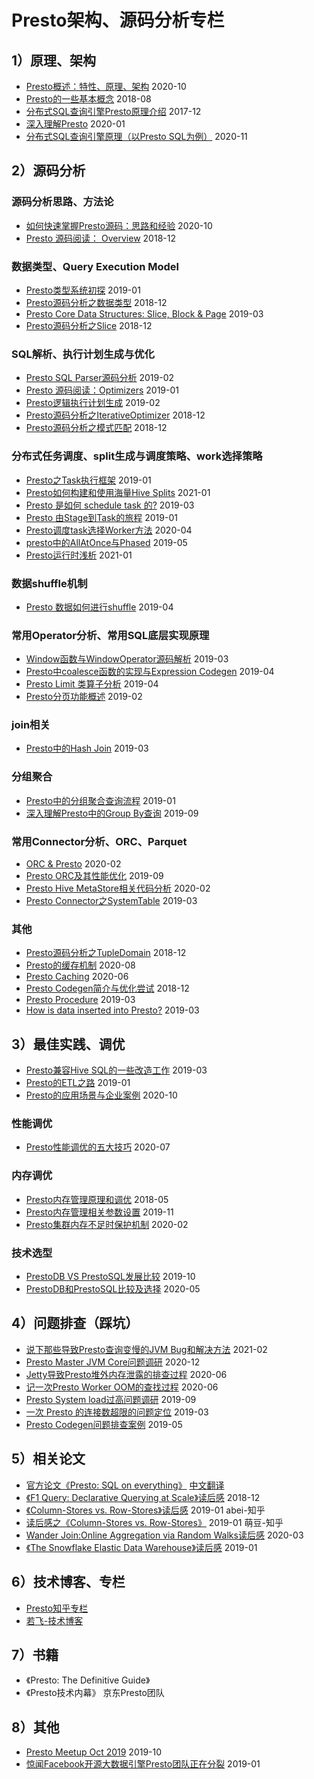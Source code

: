 # Presto架构、源码分析专栏

## 1）原理、架构
- [Presto概述：特性、原理、架构](https://zhuanlan.zhihu.com/p/260399749)    2020-10
- [Presto的一些基本概念](http://armsword.com/2018/08/11/the-basic-concepts-of-presto/)    2018-08
- [分布式SQL查询引擎Presto原理介绍](http://armsword.com/2017/12/05/presto/)    2017-12
- [深入理解Presto](https://zhuanlan.zhihu.com/p/101366898)    2020-01
- [分布式SQL查询引擎原理（以Presto SQL为例）](https://zhuanlan.zhihu.com/p/293775390)    2020-11







## 2）源码分析

### 源码分析思路、方法论
- [如何快速掌握Presto源码：思路和经验](https://zhuanlan.zhihu.com/p/262236892)    2020-10
- [Presto 源码阅读： Overview](https://zhuanlan.zhihu.com/p/51393518)    2018-12


### 数据类型、Query Execution Model
- [Presto类型系统初探](https://zhuanlan.zhihu.com/p/55299409)    2019-01
- [Presto源码分析之数据类型](https://zhuanlan.zhihu.com/p/52713533)    2018-12
- [Presto Core Data Structures: Slice, Block & Page](https://zhuanlan.zhihu.com/p/60813087)    2019-03
- [Presto源码分析之Slice](https://zhuanlan.zhihu.com/p/52735465)    2018-12


### SQL解析、执行计划生成与优化
- [Presto SQL Parser源码分析](https://zhuanlan.zhihu.com/p/57438825)    2019-02
- [Presto 源码阅读：Optimizers](https://zhuanlan.zhihu.com/p/52154130)    2019-01
- [Presto逻辑执行计划生成](https://zhuanlan.zhihu.com/p/57395047)    2019-02
- [Presto源码分析之IterativeOptimizer](https://zhuanlan.zhihu.com/p/52879375)    2018-12
- [Presto源码分析之模式匹配](https://zhuanlan.zhihu.com/p/52916774)    2018-12


### 分布式任务调度、split生成与调度策略、work选择策略
- [Presto之Task执行框架](https://zhuanlan.zhihu.com/p/54172313)    2019-01
- [Presto如何构建和使用海量Hive Splits](https://zhuanlan.zhihu.com/p/344559757)    2021-01
- [Presto 是如何 schedule task 的?](https://zhuanlan.zhihu.com/p/58959725)    2019-03
- [Presto 由Stage到Task的旅程](https://zhuanlan.zhihu.com/p/55785284)    2019-01
- [Presto调度task选择Worker方法](http://armsword.com/2020/04/08/presto-scheduling-task/)    2020-04
- [presto中的AllAtOnce与Phased](https://zhuanlan.zhihu.com/p/61656233)    2019-05
- [Presto运行时浅析](https://zhuanlan.zhihu.com/p/345733460)    2021-01


### 数据shuffle机制
- [Presto 数据如何进行shuffle](https://zhuanlan.zhihu.com/p/61565957)    2019-04


### 常用Operator分析、常用SQL底层实现原理
- [Window函数与WindowOperator源码解析](https://zhuanlan.zhihu.com/p/59550902)    2019-03
- [Presto中coalesce函数的实现与Expression Codegen](https://zhuanlan.zhihu.com/p/64131496)    2019-04
- [Presto Limit 类算子分析](https://zhuanlan.zhihu.com/p/62448395)    2019-04
- [Presto分页功能概述](https://zhuanlan.zhihu.com/p/57030465)    2019-02
### join相关
- [Presto中的Hash Join](https://zhuanlan.zhihu.com/p/54731892)    2019-03
### 分组聚合
- [Presto中的分组聚合查询流程](https://zhuanlan.zhihu.com/p/54385845)    2019-01
- [深入理解Presto中的Group By查询](https://zhuanlan.zhihu.com/p/67742519)    2019-09


### 常用Connector分析、ORC、Parquet
- [ORC & Presto](https://zhuanlan.zhihu.com/p/110013789)    2020-02
- [Presto ORC及其性能优化](http://armsword.com/2019/09/30/presto-orc-and-performance-optimization/)    2019-09
- [Presto Hive MetaStore相关代码分析](https://zhuanlan.zhihu.com/p/109033118)    2020-02
- [Presto Connector之SystemTable](https://zhuanlan.zhihu.com/p/60934739)    2019-03


### 其他
- [Presto源码分析之TupleDomain](https://zhuanlan.zhihu.com/p/53113638)    2018-12
- [Presto的缓存机制](https://zhuanlan.zhihu.com/p/196398077)    2020-08
- [Presto Caching](https://zhuanlan.zhihu.com/p/147769024)    2020-06
- [Presto Codegen简介与优化尝试](https://zhuanlan.zhihu.com/p/53469238)    2018-12
- [Presto Procedure](https://zhuanlan.zhihu.com/p/59159147)    2019-03
- [How is data inserted into Presto?](https://zhuanlan.zhihu.com/p/59846328)    2019-03







## 3）最佳实践、调优
- [Presto兼容Hive SQL的一些改造工作](http://armsword.com/2019/03/31/presto-compatible-hive-syntax/)    2019-03
- [Presto的ETL之路](https://zhuanlan.zhihu.com/p/53996153)    2019-01
- [Presto的应用场景与企业案例](https://zhuanlan.zhihu.com/p/260653669)    2020-10
### 性能调优
- [Presto性能调优的五大技巧](https://zhuanlan.zhihu.com/p/162809568)    2020-07


### 内存调优
- [Presto内存管理原理和调优](http://armsword.com/2018/05/22/the-memory-management-and-tuning-experience-of-presto/)    2018-05
- [Presto内存管理相关参数设置](http://armsword.com/2019/11/13/the-configuration-settings-of-presto-memory-management/)    2019-11
- [Presto集群内存不足时保护机制](http://armsword.com/2020/02/18/presto-memory-kill-policy/)    2020-02


### 技术选型
- [PrestoDB VS PrestoSQL发展比较](https://zhuanlan.zhihu.com/p/87621360)    2019-10
- [PrestoDB和PrestoSQL比较及选择](http://armsword.com/2020/05/02/the-difference-between-prestodb-and-prestosql/)    2020-05




## 4）问题排查（踩坑）
- [说下那些导致Presto查询变慢的JVM Bug和解决方法](http://armsword.com/2021/02/07/jvm-bug-causes-Presto-queries-to-slow-down/)    2021-02
- [Presto Master JVM Core问题调研](http://armsword.com/2020/12/10/solve-presto-jvm-coredump/)    2020-12
- [Jetty导致Presto堆外内存泄露的排查过程](http://armsword.com/2020/06/23/jetty-cause-presto-memory-leak/)    2020-06
- [记一次Presto Worker OOM的查找过程](http://armsword.com/2020/06/03/the-solution-of-presto-oom-caused-by-orc-statistics/)    2020-06
- [Presto System load过高问题调研](http://armsword.com/2019/09/18/solve-presto-system-load-too-high/)    2019-09
- [一次 Presto 的连接数超限的问题定位](https://zhuanlan.zhihu.com/p/57956341)    2019-03
- [Presto Codegen问题排查案例](https://zhuanlan.zhihu.com/p/66243773)    2019-05







## 5）相关论文
- [官方论文《Presto: SQL on everything》](https://trino.io/Presto_SQL_on_Everything.pdf)    [中文翻译](https://www.jianshu.com/p/de0a1de9f26e)
- [《F1 Query: Declarative Querying at Scale》读后感](https://zhuanlan.zhihu.com/p/53299556)    2018-12
- [《Column-Stores vs. Row-Stores》读后感](https://zhuanlan.zhihu.com/p/54433448)    2019-01    abei-知乎
- [读后感之《Column-Stores vs. Row-Stores》](https://zhuanlan.zhihu.com/p/54484592)    2019-01    萌豆-知乎
- [Wander Join:Online Aggregation via Random Walks读后感](https://zhuanlan.zhihu.com/p/55050773)    2020-03
- [《The Snowflake Elastic Data Warehouse》读后感](https://zhuanlan.zhihu.com/p/55577067)    2019-01








## 6）技术博客、专栏
- [Presto知乎专栏](https://www.zhihu.com/column/presto-cn)
- [若飞-技术博客](http://armsword.com/archives/)





## 7）书籍
- 《Presto: The Definitive Guide》
- 《Presto技术内幕》    京东Presto团队




## 8）其他
- [Presto Meetup Oct 2019](https://zhuanlan.zhihu.com/p/88350254)    2019-10
- [惊闻Facebook开源大数据引擎Presto团队正在分裂](https://zhuanlan.zhihu.com/p/55628236)    2019-01